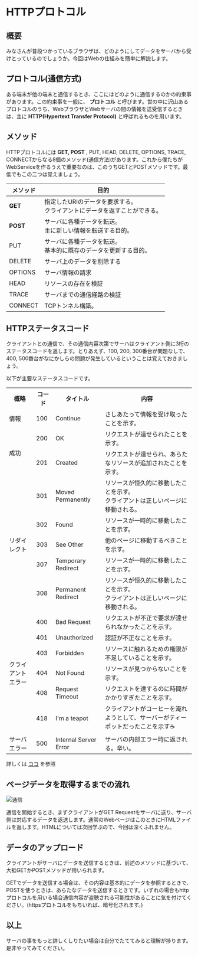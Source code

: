 # HTTPプロトコル
## 概要
みなさんが普段つかっているブラウザは、どのようにしてデータをサーバから受けとっているのでしょうか。今回はWebの仕組みを簡単に解説します。

## プロトコル(通信方式)
ある端末が他の端末と通信するとき、ここにはどのように通信するのかの約束事があります。この約束事を一般に、
**プロトコル**
と呼びます。世の中に沢山あるプロトコルのうち、WebブラウザとWebサーバの間の情報を送受信するときは、主に
**HTTP(Hypertext Transfer Protocol)**
と呼ばれるものを用います。

## メソッド
HTTPプロトコルには
**GET, POST**
, PUT, HEAD, DELETE, OPTIONS, TRACE, CONNECTからなる8個のメソッド(通信方法)があります。これから僕たちがWebServiceを作るうえで重要なのは、このうちGETとPOSTメソッドです。最低でもこの二つは覚えましょう。

|メソッド|目的|
|----|----|
|**GET**|指定したURIのデータを要求する。<br>クライアントにデータを返すことができる。|
|**POST**|サーバに各種データを転送。<br>主に新しい情報を転送する目的。|
|PUT|サーバに各種データを転送。<br>基本的に既存のデータを更新する目的。|
|DELETE|サーバ上のデータを削除する|
|OPTIONS|サーバ情報の請求|
|HEAD|リソースの存在を検証|
|TRACE|サーバまでの通信経路の検証|
|CONNECT|TCPトンネル構築。|

## HTTPステータスコード
クライアントとの通信で、その通信内容次第でサーハはクライアント側に3桁のステータスコードを返します。とりあえず、100, 200, 300番台が問題なしで、400, 500番台がなにかしらの問題が発生しているということは覚えておきましょう。

以下が主要なステータスコードです。

<table>
    <tr>
        <th>概略</th><th>コード</th><th>タイトル</th><th>内容</th>
    </tr>
    <tr>
        <td>情報</td><td>100</td><td>Continue</td><td>さしあたって情報を受け取ったことを示す。</td>
    </tr>
    <tr>
    <td rowspan="2">成功</td><td>200</td><td>OK</td><td>リクエストが達せられたことを示す。</td>
    </tr>
    <tr>
        <td>201</td><td>Created</td><td>リクエストが達せられ、あらたなリソースが追加されたことを示す。</td>
    </tr>
    <tr>
        <td rowspan="5">リダイレクト</td><td>301</td><td>Moved Permanently</td><td>リソースが恒久的に移動したことを示す。<br>クライアントは正しいページに移動される。</td>
    </tr>
    <tr>
        <td>302</td><td>Found</td><td>リソースが一時的に移動したことを示す。</td>
    </tr>
    <tr>
        <td>303</td><td>See Other</td><td>他のページに移動するべきことを示す。</td>
    </tr>
    <tr>
        <td>307</td><td>Temporary Redirect</td><td>リソースが一時的に移動したことを示す。</td>
    </tr>
    <tr>
        <td>308</td><td>Permanent Redirect</td><td>リソースが恒久的に移動したことを示す。<br>クライアントは正しいページに移動される。</td>
    </tr>
    <tr>
        <td rowspan="6">クライアントエラー</td><td>400</td><td>Bad Request</td><td>リクエストが不正で要求が達せられなかったことを示す。</td>
    </tr>
    <tr>
        <td>401</td><td>Unauthorized</td><td>認証が不正なことを示す。</td>
    </tr>
    <tr>
        <td>403</td><td>Forbidden</td><td>リソースに触れるための権限が不足していることを示す。</td>
    </tr>
    <tr>
        <td>404</td><td>Not Found</td><td>リソースが見つからないことを示す。</td>
    </tr>
    <tr>
        <td>408</td><td>Request Timeout</td><td>リクエストを達するのに時間がかかりすぎたことを示す。</td>
    </tr>
    <tr>
        <td>418</td><td>I'm a teapot</td><td>クライアントがコーヒーを淹れようとして、サーバーがティーポットだったことを示す☕</td>
    </tr>
    <tr>
        <td rowspan="1">サーバエラー</td><td>500</td><td>Internal Server Error</td><td>サーバの内部エラー時に返される。辛い。</td>
    </tr>
</table>

詳しくは
[ココ](https://ja.wikipedia.org/wiki/HTTP%E3%82%B9%E3%83%86%E3%83%BC%E3%82%BF%E3%82%B9%E3%82%B3%E3%83%BC%E3%83%89)
を参照

## ページデータを取得するまでの流れ
![通信](https://kmc.gr.jp/~tkmax777/data/webservice/4th/web.jpg)

通信を開始するとき、まずクライアントがGET Requestをサーバに送り、サーバ側は対応するデータを返送します。通常のWebページはこのときにHTMLファイルを返します。HTMLについては次回学ぶので、今回は深くふれません。

## データのアップロード
クライアントがサーバにデータを送信するときは、前述のメソッドに基づいて、大抵GETかPOSTメソッドが用いられます。

GETでデータを送信する場合は、その内容は基本的にデータを参照するときで、POSTを使うときは、あらたなデータを送信するときです。いずれの場合もhttpプロトコルを用いる場合通信内容が盗聴される可能性があることに気を付けてください。(httpsプロトコルをもちいれば、暗号化されます。)

## 以上
サーバの事をもっと詳しくしりたい場合は自分でたててみると理解が捗ります。是非やってみてください。